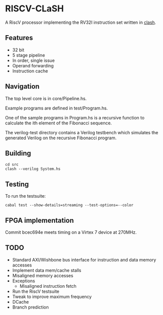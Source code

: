 # RISCV-CLaSH

A RiscV processor implementing the RV32I instruction set written in [clash](http://www.clash-lang.org/).

## Features
* 32 bit
* 5 stage pipeline
* In order, single issue
* Operand forwarding
* Instruction cache

## Navigation

The top level core is in core/Pipeline.hs.

Example programs are defined in test/Program.hs. 

One of the sample programs in Program.hs is a recursive function to calculate the ith element of the Fibonacci sequence. 

The verilog-test directory contains a Verilog testbench which simulates the generated Verilog on the recursive Fibonacci program.

## Building

```
cd src
clash --verilog System.hs
```

## Testing

To run the testsuite:
```
cabal test --show-details=streaming --test-options=--color
```

## FPGA implementation

Commit bcec694e meets timing on a Virtex 7 device at 270MHz.

## TODO
* Standard AXI/Wishbone bus interface for instruction and data memory accesses
* Implement data mem/cache stalls
* Misaligned memory accesses
* Exceptions
    * Misaligned instruction fetch
* Run the RiscV testsuite
* Tweak to improve maximum frequency
* DCache
* Branch prediction
